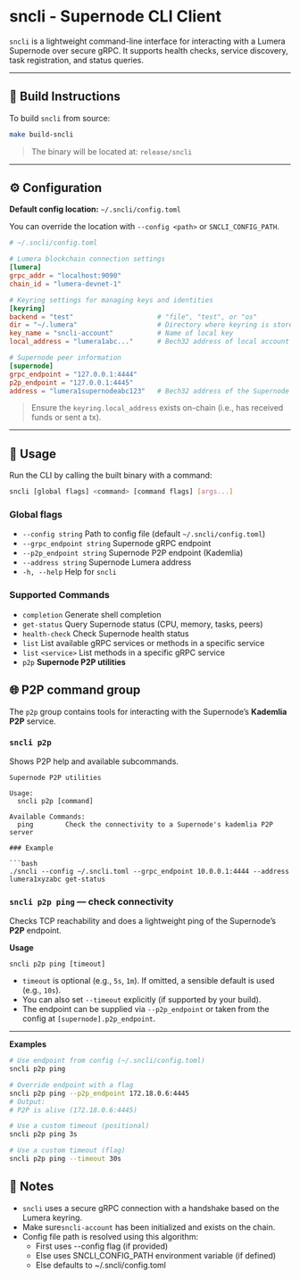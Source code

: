 # sncli - Supernode CLI Client

`sncli` is a lightweight command-line interface for interacting with a Lumera Supernode over secure gRPC. It supports health checks, service discovery, task registration, and status queries.

---

## 🔧 Build Instructions

To build `sncli` from source:

```bash
make build-sncli
```

> The binary will be located at: `release/sncli`

---

## ⚙️ Configuration

**Default config location:** `~/.sncli/config.toml`

You can override the location with `--config <path>` or `SNCLI_CONFIG_PATH`.

```toml
# ~/.sncli/config.toml

# Lumera blockchain connection settings
[lumera]
grpc_addr = "localhost:9090"
chain_id = "lumera-devnet-1"

# Keyring settings for managing keys and identities
[keyring]
backend = "test"                     # "file", "test", or "os"
dir = "~/.lumera"                    # Directory where keyring is stored
key_name = "sncli-account"           # Name of local key
local_address = "lumera1abc..."      # Bech32 address of local account (must exist on-chain)

# Supernode peer information
[supernode]
grpc_endpoint = "127.0.0.1:4444"
p2p_endpoint = "127.0.0.1:4445"
address = "lumera1supernodeabc123"   # Bech32 address of the Supernode
```

> Ensure the `keyring.local_address` exists on-chain (i.e., has received funds or sent a tx).

---

## 🚀 Usage

Run the CLI by calling the built binary with a command:

```bash
sncli [global flags] <command> [command flags] [args...]
```

### Global flags

* `--config string`          Path to config file (default `~/.sncli/config.toml`)
* `--grpc_endpoint string`   Supernode gRPC endpoint
* `--p2p_endpoint string`    Supernode P2P endpoint (Kademlia)
* `--address string`         Supernode Lumera address
* `-h, --help`               Help for `sncli`

### Supported Commands
* `completion`        Generate shell completion
* `get-status`        Query Supernode status (CPU, memory, tasks, peers)
* `health-check`      Check Supernode health status
* `list`              List available gRPC services or methods in a specific service
* `list` `<service>`  List methods in a specific gRPC service
* `p2p`             **Supernode P2P utilities**

## 🌐 P2P command group

The `p2p` group contains tools for interacting with the Supernode’s **Kademlia P2P** service.

### `sncli p2p`

Shows P2P help and available subcommands.

```
Supernode P2P utilities

Usage:
  sncli p2p [command]

Available Commands:
  ping        Check the connectivity to a Supernode's kademlia P2P server

### Example

```bash
./sncli --config ~/.sncli.toml --grpc_endpoint 10.0.0.1:4444 --address lumera1xyzabc get-status
```

### `sncli p2p ping` — check connectivity

Checks TCP reachability and does a lightweight ping of the Supernode’s **P2P** endpoint.

**Usage**

```
sncli p2p ping [timeout]
```

* `timeout` is optional (e.g., `5s`, `1m`). If omitted, a sensible default is used (e.g., `10s`).
* You can also set `--timeout` explicitly (if supported by your build).
* The endpoint can be supplied via `--p2p_endpoint` or taken from the config at `[supernode].p2p_endpoint`.

---

**Examples**

```bash
# Use endpoint from config (~/.sncli/config.toml)
sncli p2p ping

# Override endpoint with a flag
sncli p2p ping --p2p_endpoint 172.18.0.6:4445
# Output:
# P2P is alive (172.18.0.6:4445)

# Use a custom timeout (positional)
sncli p2p ping 3s

# Use a custom timeout (flag)
sncli p2p ping --timeout 30s
```

## 📝 Notes

- `sncli` uses a secure gRPC connection with a handshake based on the Lumera keyring.
- Make sure`sncli-account` has been initialized and exists on the chain.
- Config file path is resolved using this algorithm:
  - First uses --config flag (if provided)
  - Else uses SNCLI_CONFIG_PATH environment variable (if defined)
  - Else defaults to ~/.sncli/config.toml
